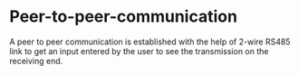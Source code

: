 # Peer-to-peer-communication
A peer to peer communication is established with the help of 2-wire RS485 link to get an input entered by the user to see the transmission on the receiving end.
